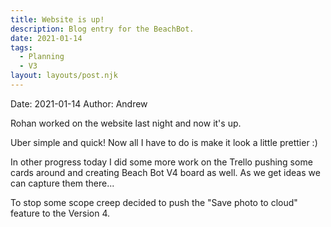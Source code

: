 ```yaml
---
title: Website is up!
description: Blog entry for the BeachBot.
date: 2021-01-14
tags:
  - Planning
  - V3
layout: layouts/post.njk
---
```

Date: 2021-01-14
Author: Andrew

Rohan worked on the website last night and now it's up.

Uber simple and quick! Now all I have to do is make it look a little prettier :)

In other progress today I did some more work on the Trello pushing some cards around and creating Beach Bot V4 board as well. As we get ideas we can capture them there...

To stop some scope creep decided to push the "Save photo to cloud" feature to the Version 4.